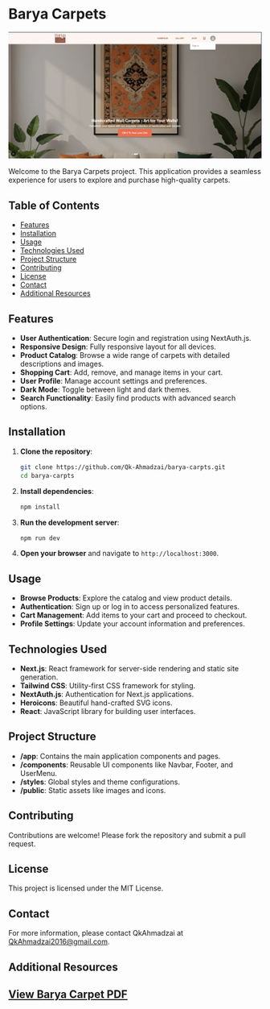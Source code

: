 
# Barya Carpets

![Barya Carpets Screenshot](./screenshot.PNG)

Welcome to the Barya Carpets project. This application provides a seamless experience for users to explore and purchase high-quality carpets.

## Table of Contents

- [Features](#features)
- [Installation](#installation)
- [Usage](#usage)
- [Technologies Used](#technologies-used)
- [Project Structure](#project-structure)
- [Contributing](#contributing)
- [License](#license)
- [Contact](#contact)
- [Additional Resources](#additional-resources)

## Features

- **User Authentication**: Secure login and registration using NextAuth.js.
- **Responsive Design**: Fully responsive layout for all devices.
- **Product Catalog**: Browse a wide range of carpets with detailed descriptions and images.
- **Shopping Cart**: Add, remove, and manage items in your cart.
- **User Profile**: Manage account settings and preferences.
- **Dark Mode**: Toggle between light and dark themes.
- **Search Functionality**: Easily find products with advanced search options.

## Installation

1. **Clone the repository**:
   ```bash
   git clone https://github.com/Qk-Ahmadzai/barya-carpts.git
   cd barya-carpts
   ```

2. **Install dependencies**:
   ```bash
   npm install
   ```

3. **Run the development server**:
   ```bash
   npm run dev
   ```

4. **Open your browser** and navigate to `http://localhost:3000`.

## Usage

- **Browse Products**: Explore the catalog and view product details.
- **Authentication**: Sign up or log in to access personalized features.
- **Cart Management**: Add items to your cart and proceed to checkout.
- **Profile Settings**: Update your account information and preferences.

## Technologies Used

- **Next.js**: React framework for server-side rendering and static site generation.
- **Tailwind CSS**: Utility-first CSS framework for styling.
- **NextAuth.js**: Authentication for Next.js applications.
- **Heroicons**: Beautiful hand-crafted SVG icons.
- **React**: JavaScript library for building user interfaces.

## Project Structure

- **/app**: Contains the main application components and pages.
- **/components**: Reusable UI components like Navbar, Footer, and UserMenu.
- **/styles**: Global styles and theme configurations.
- **/public**: Static assets like images and icons.

## Contributing

Contributions are welcome! Please fork the repository and submit a pull request.

## License

This project is licensed under the MIT License.

## Contact

For more information, please contact QkAhmadzai at QkAhmadzai2016@gmail.com.

## Additional Resources

[View Barya Carpet PDF](./barya-carpet.pdf)
-
